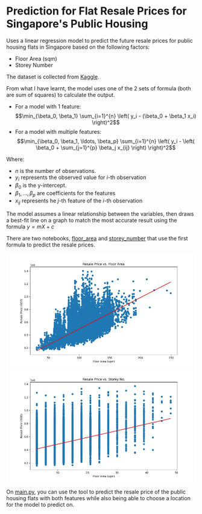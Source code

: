 # Prediction for Flat Resale Prices for Singapore's Public Housing

Uses a linear regression model to predict the future resale prices for public housing flats in Singapore based on the following factors:
- Floor Area (sqm)
- Storey Number

The dataset is collected from [Kaggle](https://www.kaggle.com/datasets/wildboarking/singapore-public-housing-resale-flat-prices).


From what I have learnt, the model uses one of the 2 sets of formula (both are sum of squares) to calculate the output.

- For a model with 1 feature:
$$\min_{\beta_0, \beta_1} \sum_{i=1}^{n} \left( y_i - (\beta_0 + \beta_1 x_i) \right)^2$$
- For a model with multiple features:
$$\min_{\beta_0, \beta_1, \ldots, \beta_p} \sum_{i=1}^{n} \left( y_i - \left( \beta_0 + \sum_{j=1}^{p} \beta_j x_{ij} \right) \right)^2$$

Where:
- $n$ is the number of observations.
- $y_i$ represents the observed value for $i$-th observation
- $\beta_0$ is the y-intercept.
- $\beta_1,...,\beta_p$ are coefficients for the features
- $x_{ij}$ represents he $j$-th feature of the $i$-th observation 

​The model assumes a linear relationship between the variables, then draws a best-fit line on a graph to match the most accurate result using the formula $y=mX+c$

There are two notebooks, [floor_area](./floor_area.ipynb) and [storey_number](./storey_number.ipynb) that use the first formula to predict the resale prices.

![Resulting graph of Resale Price vs. Floor Area](./result/resale_price_vs_floor_area.jpg)
![Resulting graph of Resale Price vs. Storey No.](./result/resale_price_vs_storey_num.jpg)

On [main.py](./main.py), you can use the tool to predict the resale price of the public housing flats with both features while also being able to choose a location for the model to predict on.